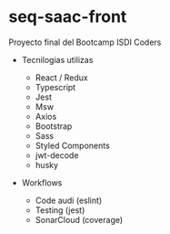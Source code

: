 # seq-saac-front

Proyecto final del Bootcamp ISDI Coders 

  - Tecnilogias utilizas
    
      - React / Redux
      - Typescript
      - Jest
      - Msw
      - Axios
      - Bootstrap
      - Sass
      - Styled Components
      - jwt-decode
      - husky
      
  - Workflows
    - Code audi (eslint)
    - Testing (jest)  
    - SonarCloud (coverage)
